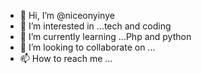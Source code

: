- 👋 Hi, I’m @niceonyinye
- 👀 I’m interested in ...tech and coding
- 🌱 I’m currently learning ...Php and python
- 💞️ I’m looking to collaborate on ...
- 📫 How to reach me ... 

<!---
niceonyinye/niceonyinye is a ✨ special ✨ repository because its `README.md` (this file) appears on your GitHub profile.
You can click the Preview link to take a look at your changes.
--->
